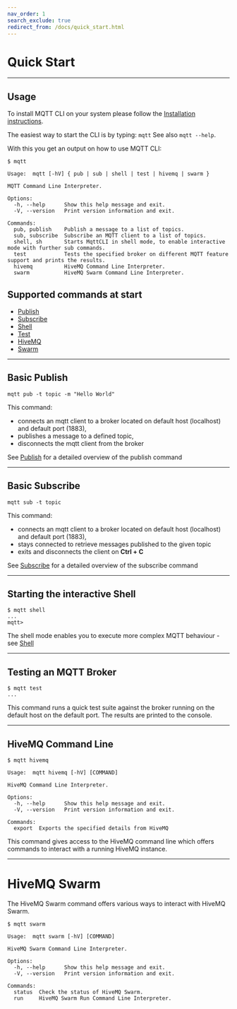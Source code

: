 ```yaml
---
nav_order: 1
search_exclude: true
redirect_from: /docs/quick_start.html
---
```


# Quick Start

***

## Usage

To install MQTT CLI on your system please follow the [Installation instructions](installation.md).

The easiest way to start the CLI is by typing:
`mqtt`
See also `mqtt --help`.

With this you get an output on how to use MQTT CLI:

```
$ mqtt

Usage:  mqtt [-hV] { pub | sub | shell | test | hivemq | swarm }

MQTT Command Line Interpreter.

Options:
  -h, --help      Show this help message and exit.
  -V, --version   Print version information and exit.

Commands:
  pub, publish    Publish a message to a list of topics.
  sub, subscribe  Subscribe an MQTT client to a list of topics.
  shell, sh       Starts MqttCLI in shell mode, to enable interactive mode with further sub commands.
  test            Tests the specified broker on different MQTT feature support and prints the results.
  hivemq          HiveMQ Command Line Interpreter.
  swarm           HiveMQ Swarm Command Line Interpreter.
```

## Supported commands at start

* [Publish](publish.md)
* [Subscribe](subscribe.md)
* [Shell](shell.md)
* [Test](test.md)
* [HiveMQ](hivemq.md)
* [Swarm](swarm.md)

***

## Basic Publish

```
mqtt pub -t topic -m "Hello World"
```

This command:

* connects an mqtt client to a broker located on default host (localhost) and default port (1883),
* publishes a message to a defined topic,
* disconnects the mqtt client from the broker

See [Publish](publish.md) for a detailed overview of the publish command

***

## Basic Subscribe

```
mqtt sub -t topic
```

This command:

* connects an mqtt client to a broker located on default host (localhost) and default port (1883),
* stays connected to retrieve messages published to the given topic
* exits and disconnects the client on **Ctrl + C**

See [Subscribe](subscribe.md) for a detailed overview of the subscribe command

***

## Starting the interactive Shell

```
$ mqtt shell
...
mqtt>
```

The shell mode enables you to execute more complex MQTT behaviour - see [Shell](shell.md)

***

## Testing an MQTT Broker

``` 
$ mqtt test
...
```

This command runs a quick test suite against the broker running on the default host on the default port.
The results are printed to the console.

***

## HiveMQ Command Line

```
$ mqtt hivemq

Usage:  mqtt hivemq [-hV] [COMMAND]

HiveMQ Command Line Interpreter.

Options:
  -h, --help      Show this help message and exit.
  -V, --version   Print version information and exit.

Commands:
  export  Exports the specified details from HiveMQ
```

This command gives access to the HiveMQ command line which offers commands to interact with a running HiveMQ instance.

***

# HiveMQ Swarm

The HiveMQ Swarm command offers various ways to interact with HiveMQ Swarm.

```
$ mqtt swarm

Usage:  mqtt swarm [-hV] [COMMAND]

HiveMQ Swarm Command Line Interpreter.

Options:
  -h, --help      Show this help message and exit.
  -V, --version   Print version information and exit.

Commands:
  status  Check the status of HiveMQ Swarm.
  run     HiveMQ Swarm Run Command Line Interpreter.
```
